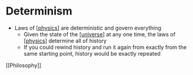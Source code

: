 # Determinism

- Laws of [[physics]] are deterministic and govern everything
  - Given the state of the [[universe]] at any one time, the laws of [[physics]] determine all of history
  - If you could rewind history and run it again from exactly from the same starting point, history would be exactly repeated

[[Philosophy]]

[//begin]: # "Autogenerated link references for markdown compatibility"
[physics]: physics "Physics"
[universe]: universe "Universe"
[//end]: # "Autogenerated link references"
